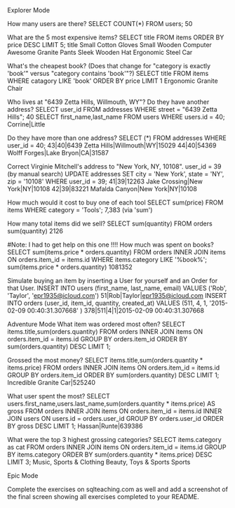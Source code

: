 Explorer Mode

How many users are there?
SELECT COUNT(*) FROM users;
50

What are the 5 most expensive items?
SELECT title
FROM items
ORDER BY price DESC
LIMIT 5;
title
Small Cotton Gloves
Small Wooden Computer
Awesome Granite Pants
Sleek Wooden Hat
Ergonomic Steel Car

What's the cheapest book? (Does that change for "category is exactly 'book'" versus "category contains 'book'"?)
SELECT title
FROM items
WHERE catagory LIKE 'book'
ORDER BY price
LIMIT 1
Ergonomic Granite Chair

Who lives at "6439 Zetta Hills, Willmouth, WY"? Do they have another address?
SELECT user_id
FROM addresses
WHERE
street = "6439 Zetta Hills";
40
SELECT first_name,last_name
FROM users
WHERE users.id = 40;
Corrine|Little

Do they have more than one address?
SELECT (*)
FROM addresses
WHERE user_id = 40;
43|40|6439 Zetta Hills|Willmouth|WY|15029
44|40|54369 Wolff Forges|Lake Bryon|CA|31587

Correct Virginie Mitchell's address to "New York, NY, 10108".
user_id = 39 (by manual search)
UPDATE addresses
SET city = 'New York',
state = 'NY',
zip = '10108'
WHERE user_id = 39;
41|39|12263 Jake Crossing|New York|NY|10108
42|39|83221 Mafalda Canyon|New York|NY|10108

How much would it cost to buy one of each tool
SELECT sum(price)
FROM items
WHERE category = 'Tools';
7,383   (via 'sum')

How many total items did we sell?
SELECT sum(quantity)
FROM orders
sum(quantity)
2126

#Note: I had to get help on this one !!!!
How much was spent on books?
SELECT sum(items.price * orders.quantity)
FROM orders
INNER JOIN items
ON orders.item_id = items.id
WHERE items.category LIKE '%book%';
sum(items.price * orders.quantity)
1081352

Simulate buying an item by inserting a User for yourself and an Order for that User.
INSERT INTO users
(first_name, last_name, email)
VALUES
('Rob', 'Taylor', 'epr1935@icloud.com')
51|Rob|Taylor|epr1935@icloud.com
INSERT INTO orders
(user_id, item_id, quantity, created_at)
VALUES
(511, 4, 1, '2015-02-09 00:40:31.307668' )
378|511|4|1|2015-02-09 00:40:31.307668

Adventure Mode
What item was ordered most often?
SELECT items.title,sum(orders.quantity)
FROM orders
INNER JOIN items
ON orders.item_id = items.id
GROUP BY orders.item_id
ORDER BY sum(orders.quantity) DESC
LIMIT 1;

Grossed the most money?
SELECT items.title,sum(orders.quantity * items.price)
FROM orders
INNER JOIN items
ON orders.item_id = items.id
GROUP BY orders.item_id
ORDER BY sum(orders.quantity) DESC
LIMIT 1;
Incredible Granite Car|525240

What user spent the most?
SELECT users.first_name,users.last_name,sum(orders.quantity * items.price) AS gross
FROM orders
INNER JOIN items
ON orders.item_id = items.id
INNER JOIN users
ON users.id = orders.user_id
GROUP BY orders.user_id
ORDER BY gross DESC
LIMIT 1;
Hassan|Runte|639386

What were the top 3 highest grossing categories?
SELECT items.category as cat
FROM orders
INNER JOIN items
ON orders.item_id = items.id
GROUP BY items.category
ORDER BY sum(orders.quantity * items.price) DESC
LIMIT 3;
Music, Sports & Clothing
Beauty, Toys & Sports
Sports

Epic Mode

Complete the exercises on sqlteaching.com as well and add a screenshot of the final screen showing all exercises completed to your README.
